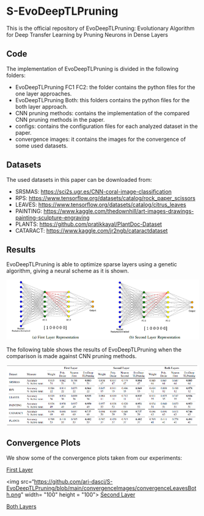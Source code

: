 # S-EvoDeepTLPruning

This is the official repository of EvoDeepTLPruning: Evolutionary Algorithm for Deep Transfer Learning by Pruning Neurons in Dense Layers

## Code

The implementation of EvoDeepTLPruning is divided in the following folders:

   * EvoDeepTLPruning FC1 FC2: the folder contains the python files for the one layer approaches.
   * EvoDeepTLPruning Both: this folders contains the python files for the both layer approach.
   * CNN pruning methods: contains the implementation of the compared CNN pruning methods in the paper.
   * configs: contains the configuration files for each analyzed dataset in the paper.
   * convergence images: it contains the images for the convergence of some used datasets.
  
## Datasets

The used datasets in this paper can be downloaded from:

  * SRSMAS: https://sci2s.ugr.es/CNN-coral-image-classification
  * RPS: https://www.tensorflow.org/datasets/catalog/rock_paper_scissors
  * LEAVES: https://www.tensorflow.org/datasets/catalog/citrus_leaves
  * PAINTING: https://www.kaggle.com/thedownhill/art-images-drawings-painting-sculpture-engraving
  * PLANTS: https://github.com/pratikkayal/PlantDoc-Dataset
  * CATARACT: https://www.kaggle.com/jr2ngb/cataractdataset

## Results

EvoDeepTLPruning is able to optimize sparse layers using a genetic algorithm, giving a neural scheme as it is shown.

![Image0](https://github.com/ari-dasci/S-EvoDeepTLPruning/blob/main/images/sparseRepresentation.png)

The following table shows the results of EvoDeepTLPruning when the comparison is made against CNN pruning methods.

![Image0](https://github.com/ari-dasci/S-EvoDeepTLPruning/blob/main/images/resultsEvoDeepTLPruningCNN.png)


## Convergence Plots

We show some of the convergence plots taken from our experiments:

<ins> First Layer </ins>

<img src=“https://github.com/ari-dasci/S-EvoDeepTLPruning/blob/main/convergenceImages/convergenceLeavesBoth.png" width= "100" height = "100">
<ins> Second Layer </ins>

<ins> Both Layers </ins>
